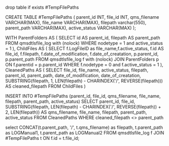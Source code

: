drop table if exists #TempFilePaths
 
CREATE TABLE #TempFilePaths (
    parent_id INT,
	file_id INT,
	qms_filename VARCHAR(MAX),
	file_name VARCHAR(MAX),
    filepath varchar(550),
    parent_path VARCHAR(MAX),
    active_status VARCHAR(MAX)
);
 
WITH ParentFolders AS (
    SELECT id AS parent_id, filepath AS parent_path
    FROM qmsdtlsfile_log with (nolock)
    WHERE nodetype = 1 and active_status = 1
),
ChildFiles AS (
    SELECT f.LogFileID as file_name,f.active_status, f.id AS file_id, f.filepath, f.date_of_modification, f.date_of_creatation, p.parent_id, p.parent_path
    FROM qmsdtlsfile_log f with (nolock)
    JOIN ParentFolders p ON f.parentid = p.parent_id
    WHERE f.nodetype = 0 and f.active_status = 1
),
CleanedPaths AS (
    SELECT file_id, file_name, active_status, filepath, parent_id, parent_path, date_of_modification, date_of_creatation,
           SUBSTRING(filepath, 1, LEN(filepath) - CHARINDEX('/', REVERSE(filepath))) AS cleaned_filepath
    FROM ChildFiles
)
 
INSERT INTO #TempFilePaths (parent_id, file_id, qms_filename, file_name, filepath, parent_path, active_status)
SELECT parent_id, file_id, SUBSTRING(filepath, LEN(filepath) - CHARINDEX('/', REVERSE(filepath)) + 2, LEN(filepath)) AS qms_filename, file_name, filepath, parent_path, active_status
FROM CleanedPaths
WHERE cleaned_filepath <> parent_path

select  CONCAT(t.parent_path, '/', t.qms_filename) as filepath,
  t.parent_path as LOGManual1, t.parent_path as LOGManual2
FROM qmsdtlsfile_log f
JOIN #TempFilePaths t ON f.id = t.file_id;

